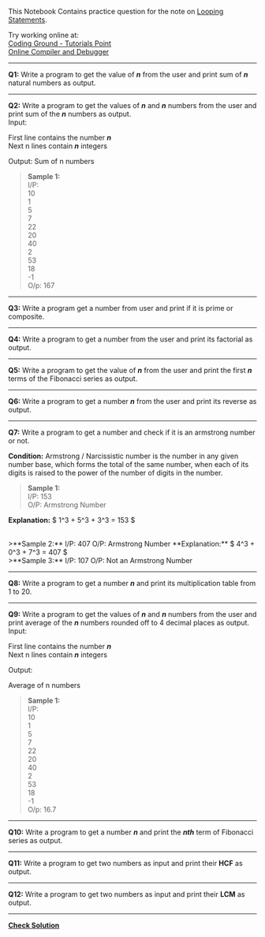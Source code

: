 This Notebook Contains practice question for the note on [Looping Statements](Looping_Statements.ipynb).

Try working online at:  
[Coding Ground - Tutorials Point](https://www.tutorialspoint.com/execute_python3_online.php)  
[Online Compiler and Debugger](https://www.onlinegdb.com/online_python_compiler)

---

**Q1:** Write a program to get the value of ***n*** from the user and print sum of ***n*** natural numbers as output.

---

**Q2:** Write a program to get the values of ***n*** and ***n*** numbers from the user and print sum of the ***n*** numbers as output.  
Input:  

First line contains the number ***n***  
Next n lines contain ***n*** integers  

Output: 
Sum of n numbers  

>**Sample 1:**  
I/P:  
10  <br>
1  <br>
5  <br>
7  
22  
20  
40  
2  <br>
53  
18  
-1<br>
O/p: 167

---

**Q3:** Write a program get a number from user and print if it is prime or composite.

---

**Q4:** Write a program to get a number from the user and print its factorial as output.

---

**Q5:** Write a program to get the value of ***n*** from the user and print the first ***n*** terms of the Fibonacci series as output.

---

**Q6:** Write a program to get a number ***n*** from the user and print its reverse as output.

---

**Q7:** Write a program to get a number and check if it is an armstrong number or not.  

**Condition:** Armstrong / Narcissistic number is the number in any given number base, which forms the total of the same number, when each of its digits is raised to the power of the number of digits in the number.
>**Sample 1:**  
I/P:
153  
O/P:
Armstrong Number  

**Explanation:** $ 1^3 + 5^3 + 3^3 = 153 $

<br>
>**Sample 2:**  
I/P:  
407  
O/P:  
Armstrong Number  
**Explanation:** $ 4^3 + 0^3 + 7^3 = 407 $

<br>
>**Sample 3:**  
I/P:  
107
O/P:  
Not an Armstrong Number  

---

**Q8:** Write a program to get a number ***n*** and print its multiplication table from 1 to 20.

---

**Q9:** Write a program to get the values of ***n*** and ***n*** numbers from the user and print average of the ***n*** numbers rounded off to 4 decimal places as output.  
Input:  

First line contains the number ***n***  
Next n lines contain ***n*** integers  

Output:

Average of n numbers  

>**Sample 1:**  
I/P:  
10  <br>
1  <br>
5  <br>
7  
22  
20  
40  
2  <br>
53  
18  
-1<br>
O/p: 16.7

---

**Q10:** Write a program to get a number ***n*** and print the ***nth*** term of Fibonacci series as output.

---

**Q11:** Write a program to get two numbers as input and print their **HCF** as output.

---

**Q12:** Write a program to get two numbers as input and print their **LCM** as output.

****
**[Check Solution](Solution3.ipynb)**